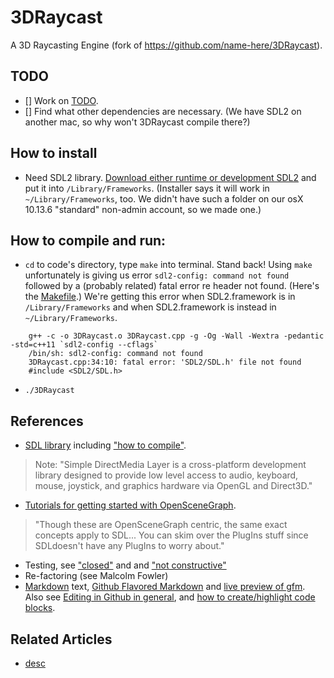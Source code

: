 # 3DRaycast
A 3D Raycasting Engine (fork of https://github.com/name-here/3DRaycast).


## TODO
* [] Work on [TODO](TODO.md).
* [] Find what other dependencies are necessary. (We have SDL2 on another mac, so why won't 3DRaycast compile there?)


## How to install
* Need SDL2 library. [Download either runtime or development SDL2](https://www.libsdl.org/download-2.0.php) and put it into `/Library/Frameworks`. (Installer says it will work in `~/Library/Frameworks`, too. We didn't have such a folder on our osX 10.13.6 "standard" non-admin account, so we made one.)


## How to compile and run:
* ```cd``` to code's directory, type ```make``` into terminal. Stand back!
 Using ```make``` unfortunately is giving us error ```sdl2-config: command not found``` followed by a (probably related) fatal error re header not found. (Here's the [Makefile](Makefile).) We're getting this error when SDL2.framework is in `/Library/Frameworks` and when SDL2.framework is instead in `~/Library/Frameworks`.
```
    g++ -c -o 3DRaycast.o 3DRaycast.cpp -g -Og -Wall -Wextra -pedantic -std=c++11 `sdl2-config --cflags`
    /bin/sh: sdl2-config: command not found
    3DRaycast.cpp:34:10: fatal error: 'SDL2/SDL.h' file not found
    #include <SDL2/SDL.h>
```
* ```./3DRaycast```


## References
* [SDL library](https://wiki.libsdl.org/) including ["how to compile"](https://wiki.libsdl.org/Installation). 
>Note: "Simple DirectMedia Layer is a cross-platform development library designed to provide low level access to audio, keyboard, mouse, joystick, and graphics hardware via OpenGL and Direct3D."
* [Tutorials for getting started with OpenSceneGraph](	http://www.openscenegraph.org/index.php/documentation/getting-started). 
>"Though these are OpenSceneGraph centric, the same exact concepts apply to	SDL... You can skim over the PlugIns stuff since SDLdoesn't have any PlugIns to worry about."
* Testing, see ["closed"](https://stackoverflow.com/questions/91384/unit-testing-for-c-code-tools-and-methodology) and and ["not constructive"](https://stackoverflow.com/questions/242926/comparison-of-c-unit-test-frameworks)
* Re-factoring (see Malcolm Fowler)
* [Markdown](https://daringfireball.net/projects/markdown/) text, 
[Github Flavored Markdown](github.github.com/gfm) 
and [live preview of gfm](jbt.github.io/markdown-editor).
Also see [Editing in Github in general](https://help.github.com/articles/about-writing-and-formatting-on-github/), 
and [how to create/highlight code blocks](https://help.github.com/articles/creating-and-highlighting-code-blocks/).


## Related Articles
* [desc](uri)
